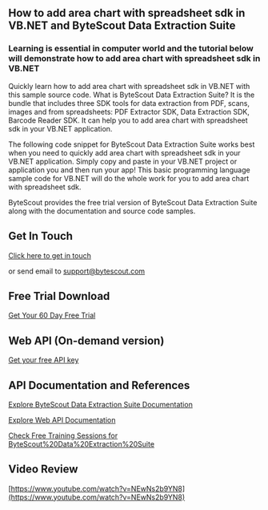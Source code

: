 ## How to add area chart with spreadsheet sdk in VB.NET and ByteScout Data Extraction Suite

### Learning is essential in computer world and the tutorial below will demonstrate how to add area chart with spreadsheet sdk in VB.NET

Quickly learn how to add area chart with spreadsheet sdk in VB.NET with this sample source code. What is ByteScout Data Extraction Suite? It is the bundle that includes three SDK tools for data extraction from PDF, scans, images and from spreadsheets: PDF Extractor SDK, Data Extraction SDK, Barcode Reader SDK. It can help you to add area chart with spreadsheet sdk in your VB.NET application.

The following code snippet for ByteScout Data Extraction Suite works best when you need to quickly add area chart with spreadsheet sdk in your VB.NET application.  Simply copy and paste in your VB.NET project or application you and then run your app! This basic programming language sample code for VB.NET will do the whole work for you to add area chart with spreadsheet sdk.

ByteScout provides the free trial version of ByteScout Data Extraction Suite along with the documentation and source code samples.

## Get In Touch

[Click here to get in touch](https://bytescout.zendesk.com/hc/en-us/requests/new?subject=ByteScout%20Data%20Extraction%20Suite%20Question)

or send email to [support@bytescout.com](mailto:support@bytescout.com?subject=ByteScout%20Data%20Extraction%20Suite%20Question) 

## Free Trial Download

[Get Your 60 Day Free Trial](https://bytescout.com/download/web-installer?utm_source=github-readme)

## Web API (On-demand version)

[Get your free API key](https://pdf.co/documentation/api?utm_source=github-readme)

## API Documentation and References

[Explore ByteScout Data Extraction Suite Documentation](https://bytescout.com/documentation/index.html?utm_source=github-readme)

[Explore Web API Documentation](https://pdf.co/documentation/api?utm_source=github-readme)

[Check Free Training Sessions for ByteScout%20Data%20Extraction%20Suite](https://academy.bytescout.com/)

## Video Review

[https://www.youtube.com/watch?v=NEwNs2b9YN8](https://www.youtube.com/watch?v=NEwNs2b9YN8)